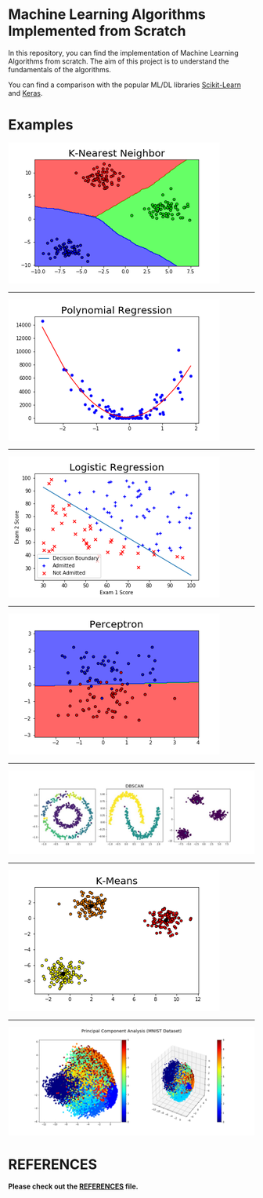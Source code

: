 
# Machine Learning Algorithms Implemented from Scratch

In this repository, you can find the implementation of Machine Learning Algorithms from scratch. The aim of this project is to understand the fundamentals of the algorithms.

You can find a comparison with the popular ML/DL libraries [Scikit-Learn](https://scikit-learn.org/stable/) and [Keras](https://keras.io/). 


# Examples

![K-Nearest Neighbors](images/knn.png)

---------------------

![Polynomial Regression](images/polynomial_reg.png)

---------------------

![Logistic Regression](images/logistic_reg.png)

---------------------

![Perceptron](images/perceptron.png)

---------------------

![DBSCAN](images/dbscan.jpg)

---------------------

![K-Means](images/k-means.png)

---------------------

![Principal Component Analysis](images/pca.png)


# REFERENCES

**Please check out the [REFERENCES](REFERENCES.md) file.**


